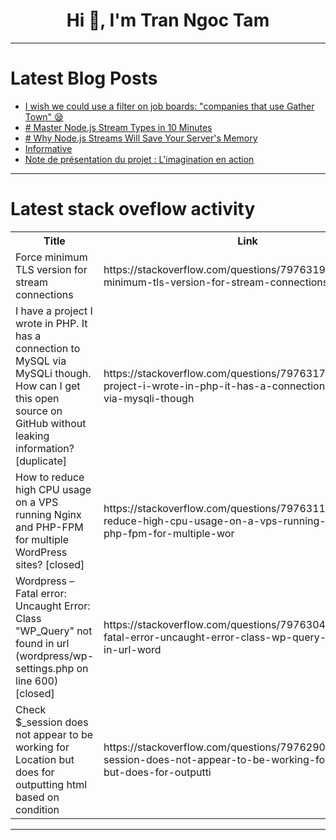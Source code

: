 <h1 align="center">Hi 👋, I'm Tran Ngoc Tam</h1>

---

# Latest Blog Posts 
<!-- BLOG-POST-LIST:START -->
- [I wish we could use a filter on job boards: &quot;companies that use Gather Town&quot; 😪](https://dev.to/ferdaousbouzaiene/i-wish-we-could-use-a-filter-on-job-boards-companies-that-use-gather-town-1f91)
- [# Master Node.js Stream Types in 10 Minutes](https://dev.to/sudiip__17/-master-nodejs-stream-types-in-10-minutes-4ef1)
- [# Why Node.js Streams Will Save Your Server&#39;s Memory](https://dev.to/sudiip__17/-why-nodejs-streams-will-save-your-servers-memory-4ced)
- [Informative](https://dev.to/mingzhao/informative-392p)
- [Note de présentation du projet : L&#39;imagination en action](https://dev.to/khadidja_bounadja_21df7d2/note-de-presentation-du-projet-limagination-en-action-4hek)
<!-- BLOG-POST-LIST:END -->

---

# Latest stack oveflow activity
<table>
  <tr><th>Title</th><th>Link</th></tr>
  <!-- STACKOVERFLOW:START --><tr><td>Force minimum TLS version for stream connections</td><td>https://stackoverflow.com/questions/79763199/force-minimum-tls-version-for-stream-connections</td></tr><tr><td>I have a project I wrote in PHP. It has a connection to MySQL via MySQLi though. How can I get this open source on GitHub without leaking information? [duplicate]</td><td>https://stackoverflow.com/questions/79763178/i-have-a-project-i-wrote-in-php-it-has-a-connection-to-mysql-via-mysqli-though</td></tr><tr><td>How to reduce high CPU usage on a VPS running Nginx and PHP-FPM for multiple WordPress sites? [closed]</td><td>https://stackoverflow.com/questions/79763117/how-to-reduce-high-cpu-usage-on-a-vps-running-nginx-and-php-fpm-for-multiple-wor</td></tr><tr><td>Wordpress – Fatal error: Uncaught Error: Class &quot;WP_Query&quot; not found in url &lpar;wordpress/wp-settings.php on line 600&rpar; [closed]</td><td>https://stackoverflow.com/questions/79763046/wordpress-fatal-error-uncaught-error-class-wp-query-not-found-in-url-word</td></tr><tr><td>Check $_session does not appear to be working for Location but does for outputting html based on condition</td><td>https://stackoverflow.com/questions/79762906/check-session-does-not-appear-to-be-working-for-location-but-does-for-outputti</td></tr><!-- STACKOVERFLOW:END -->
</table>

---


